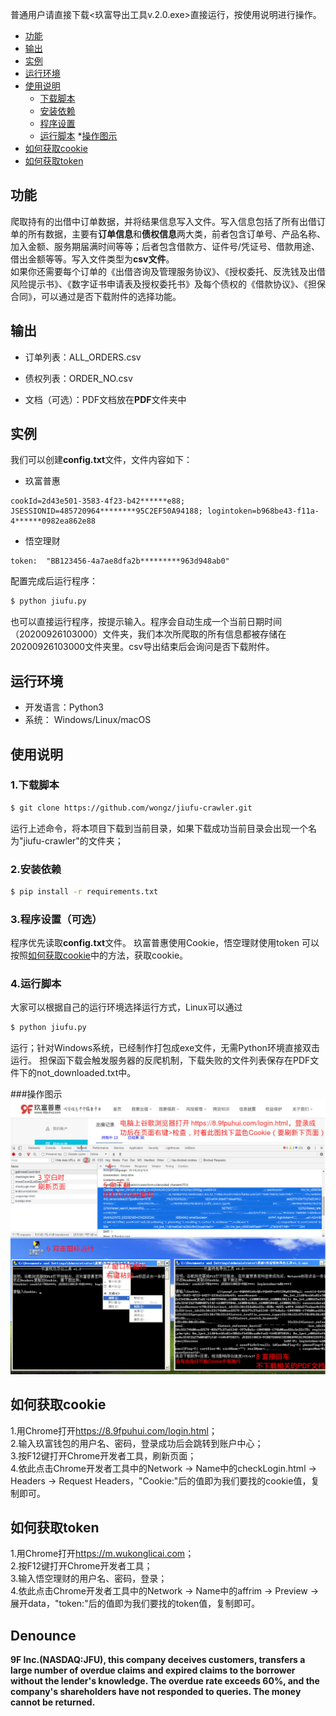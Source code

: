 普通用户请直接下载<玖富导出工具v.2.0.exe>直接运行，按使用说明进行操作。
* [功能](#功能)
* [输出](#输出)
* [实例](#实例)
* [运行环境](#运行环境)
* [使用说明](#使用说明)
  * [下载脚本](#1下载脚本)
  * [安装依赖](#2安装依赖)
  * [程序设置](#3程序设置可选)
  * [运行脚本](#4运行脚本)
 *[操作图示](#操作图示)
* [如何获取cookie](#如何获取cookie)
* [如何获取token](#如何获取token)

## 功能
爬取持有的出借中订单数据，并将结果信息写入文件。写入信息包括了所有出借订单的所有数据，主要有**订单信息**和**债权信息**两大类，前者包含订单号、产品名称、加入金额、服务期届满时间等等；后者包含借款方、证件号/凭证号、借款用途、借出金额等等。写入文件类型为**csv文件**。<br>
如果你还需要每个订单的《出借咨询及管理服务协议》、《授权委托、反洗钱及出借风险提示书》、《数字证书申请表及授权委托书》及每个债权的《借款协议》、《担保合同》，可以通过是否下载附件的选择功能。

## 输出
- 订单列表：ALL_ORDERS.csv

- 债权列表：ORDER_NO.csv

- 文档（可选）：PDF文档放在**PDF**文件夹中

## 实例
我们可以创建**config.txt**文件，文件内容如下：
- 玖富普惠
```
cookId=2d43e501-3583-4f23-b42******e88; JSESSIONID=485720964********95C2EF50A94188; logintoken=b968be43-f11a-4******0982ea862e88
```
- 悟空理财
```
token:  "BB123456-4a7ae8dfa2b*********963d948ab0"
```
配置完成后运行程序：
```bash
$ python jiufu.py
```
也可以直接运行程序，按提示输入。程序会自动生成一个当前日期时间（20200926103000）文件夹，我们本次所爬取的所有信息都被存储在20200926103000文件夹里。csv导出结束后会询问是否下载附件。

## 运行环境
- 开发语言：Python3
- 系统： Windows/Linux/macOS

## 使用说明
### 1.下载脚本
```bash
$ git clone https://github.com/wongz/jiufu-crawler.git
```
运行上述命令，将本项目下载到当前目录，如果下载成功当前目录会出现一个名为"jiufu-crawler"的文件夹；
### 2.安装依赖
```bash
$ pip install -r requirements.txt
```
### 3.程序设置（可选）
程序优先读取**config.txt**文件。
玖富普惠使用Cookie，悟空理财使用token
可以按照[如何获取cookie](#如何获取cookie)中的方法，获取cookie。

### 4.运行脚本
大家可以根据自己的运行环境选择运行方式，Linux可以通过
```bash
$ python jiufu.py
```
运行；针对Windows系统，已经制作打包成exe文件，无需Python环境直接双击运行。
担保函下载会触发服务器的反爬机制，下载失败的文件列表保存在PDF文件下的not_downloaded.txt中。

###操作图示
![](https://github.com/wongz/jiufu-crawler/blob/master/step.jpg)

## 如何获取cookie
1.用Chrome打开<https://8.9fpuhui.com/login.html>；<br>
2.输入玖富钱包的用户名、密码，登录成功后会跳转到账户中心；<br>
3.按F12键打开Chrome开发者工具，刷新页面；<br>
4.依此点击Chrome开发者工具中的Network -> Name中的checkLogin.html -> Headers -> Request Headers，"Cookie:"后的值即为我们要找的cookie值，复制即可。<br>

## 如何获取token
1.用Chrome打开<https://m.wukonglicai.com>；<br>
2.按F12键打开Chrome开发者工具；<br>
3.输入悟空理财的用户名、密码，登录；<br>
4.依此点击Chrome开发者工具中的Network -> Name中的affrim -> Preview -> 展开data，"token:"后的值即为我们要找的token值，复制即可。<br>

## Denounce
**9F Inc.(NASDAQ:JFU), this company deceives customers, transfers a large number of overdue claims and expired claims to the borrower without the lender's knowledge. The overdue rate exceeds 60%, and the company's shareholders have not responded to queries. The money cannot be returned.**

